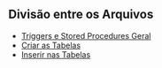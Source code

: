 ## Divisão entre os Arquivos

- [Triggers e Stored Procedures Geral](/sql/Triggers_SPs.sql)
- [Criar as Tabelas](/sql/triggers_sps/create_tables.sql)
- [Inserir nas Tabelas](/sql/triggers_sps/insert_mapa.sql)